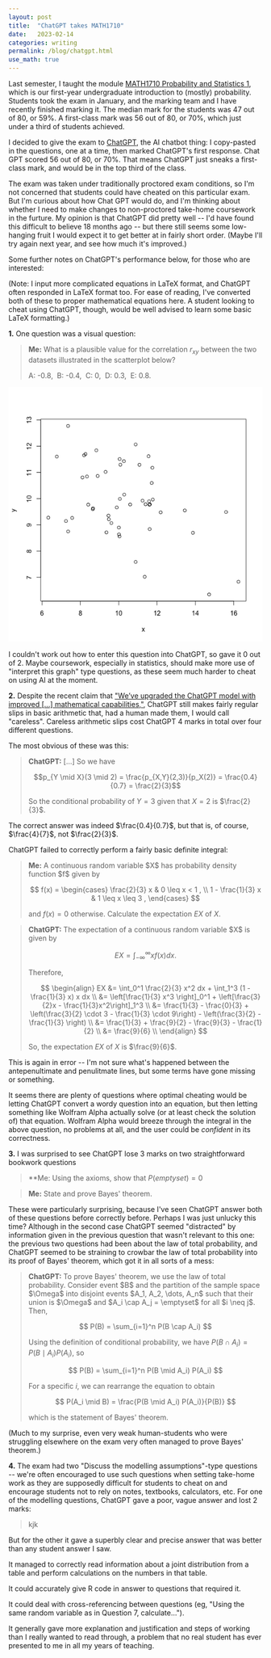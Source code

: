 ```yaml
---
layout: post
title:  "ChatGPT takes MATH1710"
date:   2023-02-14
categories: writing
permalink: /blog/chatgpt.html
use_math: true
---
```


Last semester, I taught the module [MATH1710 Probability and Statistics 1](https://mpaldridge.github.io/math1710/), which is our first-year undergraduate introduction to (mostly) probability. Students took the exam in January, and the marking team and I have recently finished marking it. The median mark for the students was 47 out of 80, or 59%. A first-class mark was 56 out of 80, or 70%, which just under a third of students achieved.

I decided to give the exam to [ChatGPT](https://chat.openai.com/chat/d6c15d78-597c-4fb6-aab1-1c836c35be4f), the AI chatbot thing: I copy-pasted in the questions, one at a time, then marked ChatGPT's first response. Chat GPT scored 56 out of 80, or 70%. That means ChatGPT just sneaks a first-class mark, and would be in the top third of the class.

The exam was taken under traditionally proctored exam conditions, so I'm not concerned that students could have cheated on this particular exam. But I'm curious about how Chat GPT would do, and I'm thinking about whether I need to make changes to non-proctored take-home coursework in the furture. My opinion is that ChatGPT did pretty well -- I'd have found this difficult to believe 18 months ago -- but there still seems some low-hanging fruit I would expect it to get better at in fairly short order. (Maybe I'll try again next year, and see how much it's improved.)

Some further notes on ChatGPT's performance below, for those who are interested:

(Note: I input more complicated equations in LaTeX format, and ChatGPT often responded in LaTeX format too. For ease of reading, I've converted both of these to proper mathematical equations here. A student looking to cheat using ChatGPT, though, would be well advised to learn some basic LaTeX formatting.)

**1.** One question was a visual question:

> **Me:** What is a plausible value for the correlation $r_{xy}$ between the two datasets illustrated in the scatterplot below?
>
> A: -0.8,  B: -0.4,  C: 0,  D: 0.3,  E: 0.8.

![a scatterplot that seems to show some weak top-left-to-bottom-right association](../assets/img/scatter.png)

I couldn't work out how to enter this question into ChatGPT, so gave it 0 out of 2. Maybe coursework, especially in statistics, should make more use of "interpret this graph" type questions, as these seem much harder to cheat on using AI at the moment.
	
**2.** Despite the recent claim that ["We’ve upgraded the ChatGPT model with improved […] mathematical capabilities,"](https://help.openai.com/en/articles/6825453-chatgpt-release-notes), ChatGPT still makes fairly regular slips in basic arithmetic that, had a human made them, I would call "careless". Careless arithmetic slips cost ChatGPT 4 marks in total over four different questions.

The most obvious of these was this:

<blockquote>
<b>ChatGPT:</b> [...] So we have

$$p_{Y \mid X}(3 \mid 2) = \frac{p_{X,Y}(2,3)}{p_X(2)} = \frac{0.4}{0.7} = \frac{2}{3}$$

So the conditional probability of $Y=3$ given that $X=2$ is $\frac{2}{3}$.
</blockquote>
	
The correct answer was indeed $\frac{0.4}{0.7}$, but that is, of course, $\frac{4}{7}$, not $\frac{2}{3}$.

ChatGPT failed to correctly perform a fairly basic definite integral:

<blockquote>
<b>Me:</b> A continuous random variable $X$ has probability density function $f$ given by

$$ f(x) = \begin{cases} \frac{2}{3} x & 0 \leq x < 1 , \\
1 - \frac{1}{3} x & 1 \leq x \leq 3 , \end{cases} $$

and $f(x) = 0$ otherwise. Calculate the expectation $EX$ of $X$.
</blockquote>
						    
<blockquote>
<b>ChatGPT:</b> The expectation of a continuous random variable $X$ is given by
	
$$EX = \int_{-\infty}^\infty x f(x) dx.$$
	
Therefore,
	
$$ \begin{align}
EX &= \int_0^1 \frac{2}{3} x^2 dx + \int_1^3 (1 - \frac{1}{3} x) x dx \\
&= \left[\frac{1}{3} x^3 \right]_0^1 + \left[\frac{3}{2}x - \frac{1}{3}x^2\right]_1^3 \\
&= \frac{1}{3} - \frac{0}{3} + \left(\frac{3}{2} \cdot 3 - \frac{1}{3} \cdot 9\right) - \left(\frac{3}{2} - \frac{1}{3} \right) \\
&= \frac{1}{3} + \frac{9}{2} - \frac{9}{3} - \frac{1}{2} \\
&= \frac{9}{6} \\
\end{align} $$
	
So, the expectation $EX$ of $X$ is $\frac{9}{6}$.
</blockquote>

This is again in error -- I'm not sure what's happened between the antepenultimate and penulitmate lines, but some terms have gone missing or something.

It seems there are plenty of questions where optimal cheating would be letting ChatGPT convert a wordy question into an equation, but then letting something like Wolfram Alpha actually solve (or at least check the solution of) that equation. Wolfram Alpha would breeze through the integral in the above question, no problems at all, and the user could be *confident* in its correctness.

**3.** I was surprised to see ChatGPT lose 3 marks on two straightforward bookwork questions 

> **Me: Using the axioms, show that $P(empty set) = 0$ 
	
> **Me:** State and prove Bayes' theorem.

These were particularly surprising, because I've seen ChatGPT answer both of these questions before correctly before. Perhaps I was just unlucky this time? Although in the second case ChatGPT seemed "distracted" by information given in the previous question that wasn't relevant to this one: the previous two questions had been about the law of total probability, and ChatGPT seemed to be straining to crowbar the law of total probability into its proof of Bayes' theorem, which got it in all sorts of a mess:
	
<blockquote>
<b>ChatGPT:</b> To prove Bayes' theorem, we use the law of total probability. Consider event $B$ and the partition of the sample space $\Omega$ into disjoint events $A_1, A_2, \dots, A_n$ such that their union is $\Omega$ and $A_i \cap A_j = \emptyset$ for all $i \neq j$. Then,

$$ P(B) = \sum_{i=1}^n P(B \cap A_i) $$

Using the definition of conditional probability, we have $P(B \cap A_i) = P(B \mid A_i) P(A_i)$, so

$$ P(B) = \sum_{i=1}^n P(B \mid A_i) P(A_i) $$

For a specific $i$, we can rearrange the equation to obtain

$$ P(A_i \mid B) = \frac{P(B \mid A_i) P(A_i)}{P(B)} $$

which is the statement of Bayes' theorem.
</blockquote>

(Much to my surprise, even very weak human-students who were struggling elsewhere on the exam very often managed to prove Bayes' theorem.)
	
**4.** The exam had two "Discuss the modelling assumptions"-type questions -- we're often encouraged to use such questions when setting take-home work as they are supposedly difficult for students to cheat on and encourage students not to rely on notes, textbooks, calculators, etc.  For one of the modelling questions, ChatGPT gave a poor, vague answer and lost 2 marks:

> kjk
	
But for the other it gave a superbly clear and precise answer that was better than any student answer I saw.
	
It managed to correctly read information about a joint distribution from a table and perform calculations on the numbers in that table.
	
It could accurately give R code in answer to questions that required it.
	
It could deal with cross-referencing between questions (eg, "Using the same random variable as in Question 7, calculate...").
	
It generally gave more explanation and justification and steps of working than I really wanted to read through, a problem that no real student has ever presented to me in all my years of teaching.
